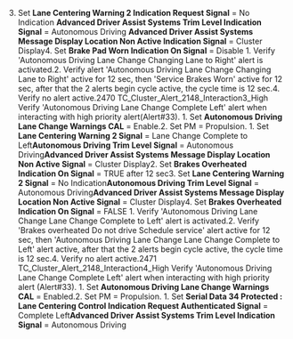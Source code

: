 3. Set **Lane Centering Warning 2 Indication Request Signal** = No Indication **Advanced Driver Assist Systems Trim Level Indication Signal** = Autonomous Driving **Advanced Driver Assist Systems Message Display Location Non Active Indication Signal** = Cluster Display4. Set **Brake Pad Worn Indication On Signal** = Disable 1. Verify 'Autonomous Driving Lane Change Changing Lane to Right' alert is activated.2. Verify alert 'Autonomous Driving Lane Change Changing Lane to Right' active for 12 sec, then 'Service Brakes Worn' active for 12 sec, after that the 2 alerts begin cycle active, the cycle time is 12 sec.4. Verify no alert active.2470 TC_Cluster_Alert_2148_Interaction3_High Verify 'Autonomous Driving Lane Change Complete Left' alert when interacting with high priority alert(Alert#33). 1. Set **Autonomous Driving Lane Change Warnings CAL** = Enable.2. Set PM = Propulsion. 1. Set **Lane Centering Warning 2 Signal** = Lane Change Complete to Left**Autonomous Driving Trim Level Signal** = Autonomous Driving**Advanced Driver Assist Systems Message Display Location Non Active Signal** = Cluster Display2. Set **Brakes Overheated Indication On Signal** = TRUE after 12 sec3. Set **Lane Centering Warning 2 Signal** = No Indication**Autonomous Driving Trim Level Signal** = Autonomous Driving**Advanced Driver Assist Systems Message Display Location Non Active Signal** = Cluster Display4. Set **Brakes Overheated Indication On Signal** = FALSE 1. Verify 'Autonomous Driving Lane Change Lane Change Complete to Left' alert is activated.2. Verify 'Brakes overheated Do not drive Schedule service' alert active for 12 sec, then 'Autonomous Driving Lane Change Lane Change Complete to Left' alert active, after that the 2 alerts begin cycle active, the cycle time is 12 sec.4. Verify no alert active.2471 TC_Cluster_Alert_2148_Interaction4_High Verify 'Autonomous Driving Lane Change Complete Left' alert when interacting with high priority alert (Alert#33). 1. Set **Autonomous Driving Lane Change Warnings CAL** = Enabled.2. Set PM = Propulsion. 1. Set **Serial Data 34 Protected : Lane Centering Control Indication Request Authenticated Signal** = Complete Left**Advanced Driver Assist Systems Trim Level Indication Signal** = Autonomous Driving